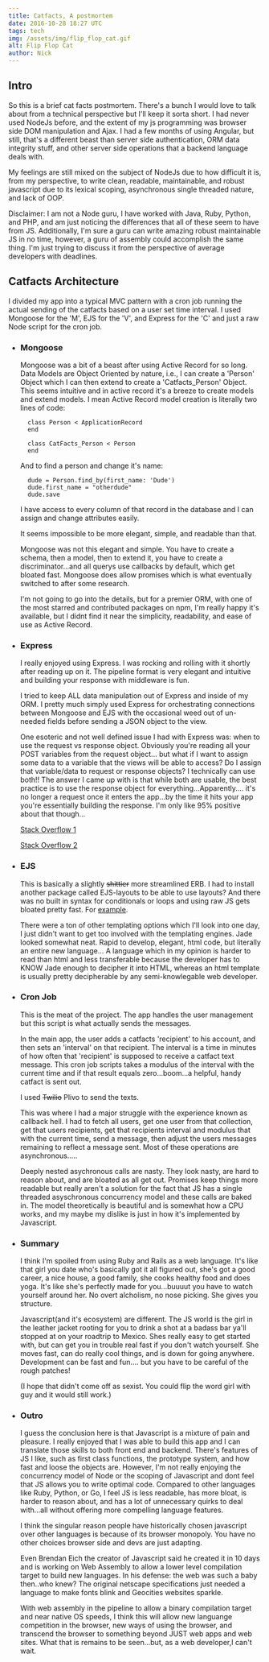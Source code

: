 ```yaml
---
title: Catfacts, A postmortem
date: 2016-10-28 18:27 UTC
tags: tech
img: /assets/img/flip_flop_cat.gif
alt: Flip Flop Cat
author: Nick
---
```


## Intro
So this is a brief cat facts postmortem. There's a bunch I would love to talk about from a technical perspective but I'll keep it sorta short.
I had never used NodeJs before, and the extent of my js programming was browser side DOM manipulation and Ajax.  I had a few months of using Angular, but still, that's a different beast than server side authentication, ORM data integrity stuff, and other server side operations that a backend language deals with.

My feelings are still mixed on the subject of NodeJs due to how difficult it is, from my perspective, to write clean, readable, maintainable, and robust javascript due to its lexical scoping, asynchronous single threaded nature, and lack of OOP.

Disclaimer: I am not a Node guru, I have worked with Java, Ruby, Python, and PHP, and am just noticing the differences that all of these seem to have from JS. Additionally, I'm sure a guru can write amazing robust maintainable JS in no time, however, a guru of assembly could accomplish the same thing.  I'm just trying to discuss it from the perspective of average developers with deadlines.

## Catfacts Architecture
I divided my app into a typical MVC pattern with a cron job running the actual sending of the catfacts based on a user set time interval.
I used Mongoose for the 'M', EJS for the 'V', and Express for the 'C' and just a raw Node script for the cron job.


* ### Mongoose
  Mongoose was a bit of a beast after using Active Record for so long. Data Models are Object Oriented by nature, i.e., I can create a 'Person' Object which I can then extend to create a 'Catfacts_Person' Object. This seems intuitive and in active record it's a breeze to create models and extend models. I mean Active Record model creation is literally two lines of code:


  ~~~~
    class Person < ApplicationRecord
    end
  ~~~~

  ~~~~
    class CatFacts_Person < Person
    end
  ~~~~

  And to find a person and change it's name:

  ~~~~
    dude = Person.find_by(first_name: 'Dude')
    dude.first_name = "otherdude"
    dude.save
  ~~~~

  I have access to every column of that record in the database and I can assign and change attributes easily.

  It seems impossible to be more elegant, simple, and readable than that.

  Mongoose was not this elegant and simple. You have to create a schema, then a model, then to extend it, you have to create a discriminator...and all querys use callbacks by default, which get bloated fast. Mongoose does allow promises which is what eventually switched to after some research.

  I'm not going to go into the details, but for a premier ORM, with one of the most starred and contributed packages on npm, I'm really happy it's available, but I didnt find it near the simplicity, readability, and ease of use as Active Record.


* ### Express

  I really enjoyed using Express. I was rocking and rolling with it shortly after reading up on it. The pipeline format is very elegant and intuitive and building your response with middleware is fun.

  I tried to keep ALL data manipulation out of Express and inside of my ORM. I pretty much simply used Express for orchestrating connections between Mongoose and EJS with the occasional weed out of un-needed fields before sending a JSON object to the view.

  One esoteric and not well defined issue I had with Express was: when to use the request vs response object. Obviously you're reading all your POST variables from the request object... but what if I want to assign some data to a variable that the views will be able to access?
  Do I assign that variable/data to request or response objects? I technically can use both!! The answer I came up with is that while both are usable, the best practice is to use the response object for everything...Apparently.... it's no longer a request once it enters the app...by the time it hits your app you're essentially building the response. I'm only like 95% positive about that though...

  [Stack Overflow 1](http://stackoverflow.com/questions/39987794/what-is-conceptual-best-practice-for-express-req-locals-vs-res-locals)


  [Stack Overflow 2](http://stackoverflow.com/questions/33451053/req-locals-vs-res-locals-vs-res-data-vs-req-data-vs-app-locals-in-express-mi?noredirect=1&lq=1)

* ### EJS
  This is basically a slightly <s>shittier</s> more streamlined ERB. I had to install another package called EJS-layouts to be able to use layouts? And there was no built in syntax for conditionals or loops and using raw JS gets bloated pretty fast. For [example](https://github.com/nick-catfacts/catfact-express/blob/master/views/dashboard/payment/_output_payment_info.ejs#L4).

  There were a ton of other templating options which I'll look into one day, I just didn't want to get too involved with the templating engines.  Jade looked somewhat neat. Rapid to develop, elegant, html code, but literally an entire new language... A language which in my opinion is harder to read than html and less transferable because the developer has to KNOW Jade enough to decipher it into HTML, whereas an html template is usually pretty decipherable by any semi-knowlegable web developer.

* ### Cron Job
  This is the meat of the project. The app handles the user management but this script is what actually sends the messages.

  In the main app, the user adds a catfacts 'recipient' to his account, and then sets an 'interval' on that recipient.  The interval is a time in minutes of how often that 'recipient' is supposed to receive a catfact text message. This cron job scripts takes a modulus of the interval with the current time and if that result equals zero...boom...a helpful, handy catfact is sent out.

  I used <s>Twilio</s> Plivo to send the texts.

  This was where I had a major struggle with the experience known as callback hell. I had to fetch all users, get one user from that collection, get that users recipients, get that recipients interval and modulus that with the current time, send a message, then adjust the users messages remaining to reflect a message sent. Most of these operations are asynchronous.....

  Deeply nested asychronous calls are nasty. They look nasty, are hard to reason about, and are bloated as all get out. Promises keep things more readable but really aren't a solution for the fact that JS has a single threaded asyschronous concurrency model and these calls are baked in. The model theoretically is beautiful and is somewhat how a CPU works, and my maybe my dislike is just in how it's implemented by Javascript.


* ### Summary
  I think I'm spoiled from using Ruby and Rails as a web language. It's like that girl you date who's basically got it all figured out, she's got a good career, a nice house, a good family, she cooks healthy food and does yoga. It's like she's perfectly made for you...buuuut you have to watch yourself around her. No overt alcholism, no nose picking. She gives you structure.

  Javascript(and it's ecosystem) are different. The JS world is the girl in the leather jacket rooting for you to drink a shot at a badass bar ya'll stopped at on your roadtrip to Mexico.
  Shes really easy to get started with, but can get you in trouble real fast if you don't watch yourself. She moves fast, can do really cool things, and is down for going anywhere.
Development can be fast and fun.... but you have to be careful of the rough patches!

  (I hope that didn't come off as sexist. You could flip the word girl with guy and it would still work.) 

* ### Outro

  I guess the conclusion here is that Javascript is a mixture of pain and pleasure. I really enjoyed that I was able to build this app and I can translate those skills to both front end and backend. There's features of JS I like, such as first class functions, the prototype system, and how fast and loose the objects are.  However, I'm not really enjoying the concurrency model of Node or the scoping of Javascript and dont feel that JS allows you to write optimal code. Compared to other languages like Ruby, Python, or Go, I feel JS is less readable, has more bloat, is harder to  reason about, and has a lot of unnecessary quirks to deal with...all without offering more compelling language features.

  I think the singular reason people have historically chosen javascript over other languages is because of its browser monopoly. You have no other choices browser side and devs are just adapting.

  Even Brendan Eich the creator of Javascript said he created it in 10 days and is working on Web Assembly to allow a lower level compilation target to build new languages. In his defense: the web was such a baby then..who knew? The original netscape specifications just needed a language to make fonts blink and Geocities websites sparkle.

  With web assembly in the pipeline to allow a binary compilation target and near native OS speeds, I think this will allow new languange competition in the browser, new ways of using the browser, and transcend the browser to something beyond JUST web apps and web sites. What that is remains to  be seen...but, as a web developer,I can't wait.







